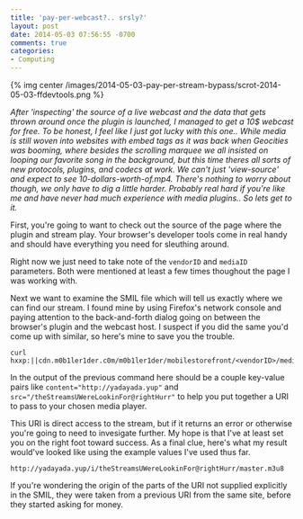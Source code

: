 ```yaml
---
title: 'pay-per-webcast?.. srsly?'
layout: post
date: 2014-05-03 07:56:55 -0700
comments: true
categories:
- Computing
---
```


{% img center /images/2014-05-03-pay-per-stream-bypass/scrot-2014-05-03-ffdevtools.png %}

*After 'inspecting' the source of a live webcast and the data that gets thrown around once the plugin is launched, I managed to get a 10$ webcast for free. To be honest, I feel like I just got lucky with this one.. While media is still woven into websites with embed tags as it was back when Geocities was booming, where besides the scrolling marquee we all insisted on looping our favorite song in the background, but this time theres all sorts of new protocols, plugins, and codecs at work. We can't just 'view-source' and expect to see 10-dollars-worth-of.mp4. There's nothing to worry about though, we only have to dig a little harder. Probably real hard if you're like me and have never had much experience with media plugins.. So lets get to it.*

First, you're going to want to check out the source of the page where the plugin and stream play. Your browser's developer tools come in real handy and should have everything you need for sleuthing around.

Right now we just need to take note of the `vendorID` and `mediaID` parameters. Both were mentioned at least a few times thoughout the page I was working with.

Next we want to examine the SMIL file which will tell us exactly where we can find our stream. I found mine by using Firefox's network console and paying attention to the back-and-forth dialog going on between the browser's plugin and the webcast host. I suspect if you did the same you'd come up with similar, so here's mine to save you the trouble.

```
curl hxxp:||cdn.m0b1ler1der.c0m/m0b1ler1der/mobilestorefront/<vendorID>/media/file/<mediaID>/streams.smil
```

In the output of the previous command here should be a couple key-value pairs like `content="http://yadayada.yup"` and `src="/theStreamsUWereLookinFor@rightHurr"` to help you put together a URI to pass to your chosen media player. 

This URI is direct access to the stream, but if it returns an error or otherwise you're going to need to invesigate further. My hope is that I've at least set you on the right foot toward success. As a final clue, here's what my result would've looked like using the example values I've used thus far.

```
http://yadayada.yup/i/theStreamsUWereLookinFor@rightHurr/master.m3u8
```

If you're wondering the origin of the parts of the URI not supplied explicitly in the SMIL, they were taken from a previous URI from the same site, before they started asking for money.
